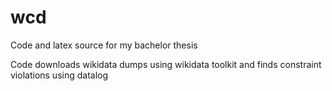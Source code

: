 # wcd
Code and latex source for my bachelor thesis

Code downloads wikidata dumps using wikidata toolkit and finds constraint violations using datalog
